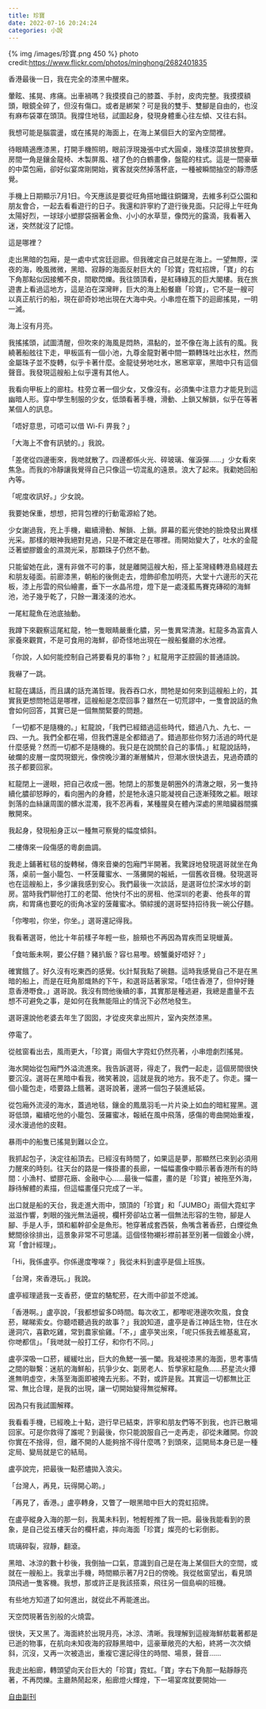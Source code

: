 ```yaml
---
title: 珍寶
date: 2022-07-16 20:24:24
categories: 小說
---
```



{% img /images/珍寶.png 450 %}
photo credit:https://www.flickr.com/photos/minghong/2682401835

香港最後一日，我在完全的漆黑中醒來。

暈眩、搖晃、疼痛。出車禍嗎？我摸摸自己的膝蓋、手肘，皮肉完整。我摸摸額頭，眼鏡全碎了，但沒有傷口。或者是綁架？可是我的雙手、雙腳是自由的，也沒有麻布袋罩在頭頂。我撐住地毯，試圖起身，發現身體重心往左傾、又往右斜。

我想可能是腦震盪，或在搖晃的海面上，在海上某個巨大的室內空間裡。

待眼睛適應漆黑，打開手機照明，眼前浮現幾張中式大圓桌，幾樣涼菜排放整齊。房間一角是鑲金龍椅、木製屏風、褪了色的白鶴畫像，盤龍的柱式。這是一間豪華的中菜包廂，卻好似宴席剛開始，賓客就突然掉落杯底，一種被瞬間抽空的靜滯感覺。

手機上日期顯示7月1日。今天應該是要從旺角搭地鐵往銅鑼灣，去維多利亞公園和朋友會合，一起去看看遊行的日子。我還和許寧約了遊行後見面。只記得上午旺角太陽好烈，一球球小塑膠袋捆著金魚、小小的水草莖，像閃光的露滴，我看著入迷，突然就沒了記憶。

這是哪裡？

<!-- more -->

走出黑暗的包廂，是一處中式宮廷迴廊。但我確定自己就是在海上。一望無際，深夜的海，晚風微微，黑暗、寂靜的海面反射巨大的「珍寶」霓虹招牌，「寶」的右下角那點似因接觸不良，間歇閃爍。我往頭頂看，是紅磚綠瓦的巨大閣樓。我在旅遊書上看過這地方，這是泊在深灣畔，巨大的海上船餐廳「珍寶」，它不是一艘可以真正航行的船，現在卻奇妙地出現在大海中央。小串燈在簷下的迴廊搖晃，一明一滅。

海上沒有月亮。

我搖搖頭，試圖清醒，但吹來的海風是悶熱，濕黏的，並不像在海上該有的風。我繞著船舷往下走，甲板區有一個小池，九尊金龍對著中間一顆轉珠吐出水柱，然而金屬珠子並不旋轉，似乎卡著什麼。金龍徒勞地吐水，窸窸窣窣，黑暗中只有這個聲音。我發現這艘船上似乎還有其他人。

我看向甲板上的廊柱。柱旁立著一個少女，又像沒有。必須集中注意力才能見到這幽暗人形。穿中學生制服的少女，低頭看著手機，滑動、上鎖又解鎖，似乎在等著某個人的訊息。

「唔好意思，可唔可以借 Wi-Fi 畀我？」

「大海上不會有訊號的。」我說。

「差佬從四邊衝來，我哋就散了。四邊都係火光、碎玻璃、催淚彈……」少女看來焦急。而我的冷靜讓我覺得自己只像這一切混亂的遠景。浪大了起來。我勸她回船內等。

「呢度收訊好。」少女說。

我要她保重，想想，把背包裡的行動電源給了她。

少女謝過我，充上手機，繼續滑動、解鎖、上鎖。屏幕的藍光使她的臉煥發出異樣光采。那樣的眼神我絕對見過，只是不確定是在哪裡。雨開始變大了，吐水的金龍泛著塑膠鍍金的濕潤光采，那顆珠子仍然不動。

只能留她在此，還有非做不可的事，就是離開這艘大船，搭上荃灣綫轉港島綫趕去和朋友碰面。前廊漆黑，朝船的後側走去，燈飾卻愈加明亮，大堂十六邊形的天花板，漆上彤雲的飛仙繪畫，垂下一水晶吊燈，燈下是一處淺藍馬賽克磚砌的海鮮池，池子幾乎乾了，只餘一灘淺淺的池水。

一尾紅龍魚在池底抽動。

我蹲下來觀察這尾紅龍，牠一隻眼睛嚴重化膿，另一隻異常清澈。紅龍多為富貴人家養來觀賞，不是可食用的海鮮，卻奇怪地出現在一艘船餐廳的水池裡。

「你說，人如何能控制自己將要看見的事物？」紅龍用字正腔圓的普通語說。

我嚇了一跳。

紅龍在講話，而且講的話充滿哲理。我吞吞口水，問牠是如何來到這艘船上的，其實我更想問牠這是哪裡，這艘船是怎麼回事？雖然在一切荒謬中，一隻會說話的魚會如何回答，其實已是一個無關緊要的問題。

「一切都不是隨機的。」紅龍說，「我們已經錯過這些時代，錯過八九、九七、一四、一九。我們全都在場，但我們還是全都錯過了。錯過那些你努力活過的時代是什麼感覺？然而一切都不是隨機的。我只是在說關於自己的事情。」紅龍說話時，破爛的皮層一度閃現銀光，像傍晚沙灘的漸層鱗片，但潮水很快退去，見過奇蹟的孩子都要回家。

紅龍閉上一邊眼，把自己收成一圈。牠閉上的那隻是朝圈外的清澈之眼，另一隻持續化膿卻怒睜的，看向圈內的身體，於是牠永遠只能凝視自己逐漸殘敗之軀。眼球剝落的血絲讓周圍的髒水混濁，我不忍再看，某種腥臭在體內深處的黑暗臟器間擴散開來。

我起身，發現船身正以一種無可察覺的幅度傾斜。

二樓傳來一段傷感的粵劇曲調。

我走上鋪著紅毯的旋轉梯，傳來音樂的包廂門半開著。我驚訝地發現選哥就坐在角落，桌前一盤小籠包、一杯菠蘿蜜水、一落攤開的報紙，一個舊收音機。發現選哥也在這艘船上，多少讓我感到安心。我們最後一次談話，是選哥位於深水埗的劏房。當時我們聊他打工的老闆、他快付不出的房租、他深圳的老妻、他長年的胃病，和胃痛也要吃的街角冰室的菠蘿蜜冰。領綜援的選哥堅持招待我一碗公仔麵。

「你嚟啦，你坐，你坐。」選哥還記得我。

我看著選哥，他比十年前樣子年輕一些，臉頰也不再因為胃疾而呈現蠟黃。

「食咗飯未啊，要公仔麵？豬扒飯？容乜易嚟。螃蟹羹好唔好？」

確實餓了。好久沒有吃東西的感覺。伙計幫我點了碗麵。這時我感覺自己不是在黑暗的船上，而是在旺角那熾熱的下午，和選哥話著家常。「唔住香港了，但仲好鍾意香港嘢食。」選哥說。我沒有問他後續的事，其實那是種逃避，我總是盡量不去想不可避免之事，是如何在我無能阻止的情況下必然地發生。

選哥還說他老婆去年生了囡囡，才從皮夾拿出照片，室內突然漆黑。

停電了。

從舷窗看出去，風雨更大，「珍寶」兩個大字霓虹仍然亮著，小串燈劇烈搖晃。

海水開始從包廂門外溢流進來。我告訴選哥，得走了，我們一起走，這個房間很快要沉沒。選哥在黑暗中看我，微笑著說，這就是我的地方。我不走了。你走。攞一個小籠包走，唔要路上餓著。選哥說著，邊將一個包子裝進紙袋。

從包廂外流浸的海水，蓋過地毯，鑲金的鳳凰羽毛一片片染上如血的暗紅猩黑。選哥低頭，繼續吃他的小籠包、菠羅蜜冰，報紙在風中飛落，感傷的粵曲開始重複，浸水漫過他的皮鞋。

暴雨中的船隻已搖晃到難以企立。

我抓起包子，決定往船頂去。已經沒有時間了，如果這是夢，那顯然已來到必須用力醒來的時刻。往天台的路是一條掛畫的長廊，一幅幅畫像中顯示著香港所有的時間：小漁村、塑膠花廠、金融中心……最後一幅畫，畫的是「珍寶」被拖至外海，靜待解體的素描，但這幅畫僅只完成了一半。

出口就是船的天台，我走進大雨中，頭頂的「珍寶」和「JUMBO」兩個大霓虹字滋滋作響，刺眼的強光無法逼視，欄杆旁卻站立著一個無法形容的生物，腳是人腳、手是人手，頭和軀幹卻全是魚形。牠穿著成套西裝，魚嘴含著香菸，白煙從魚鰓間徐徐排出，這景象非常不可思議。這個怪物襯衫襟前甚至別著一個鍍金小牌，寫「會計經理」。

「Hi，我係盧亭。你係邊度嚟㗎？」我從未料到盧亭是個上班族。

「台灣，來香港玩。」我說。

盧亭經理遞我一支香菸，便宜的駱駝菸，在大雨中卻並不熄滅。

「香港啊。」盧亭說，「我都想留多D時間。每次收工，都嚟呢港邊吹吹風，食食菸，睇睇索女。你聽唔聽過我的故事？」我說知道，盧亭是香江神話生物，住在水邊洞穴，喜歡吃雞，常到農家偷雞。「不，」盧亭笑出來，「呢只係我去維基亂寫，你哋都信」。「我哋就一般打工仔，和你冇不同。」

盧亭深吸一口菸，緩緩吐出，巨大的魚鰓一張一闔。我凝視漆黑的海面，思考事情之間的聯繫：迷航的海鮮船，抗爭少女、劏房老人、哲學家紅龍魚……菸星流火撢進無明虛空，未落至海面即被掩去光影。不對，或許是我。其實這一切都無比正常、無比合理，是我的出現，讓一切開始變得無從解釋。

因為只有我試圖解釋。

我看看手機，已經晚上十點，遊行早已結束，許寧和朋友們等不到我，也許已散場回家。可是你救得了誰呢？到最後，你只能說服自己一走再走，卻從未離開。你說你實在不捨得，但，離不開的人能夠捨不得什麼嗎？到頭來，這開局本身已是一種定局、變局就是它的結局。

盧亭說完，把最後一點菸燼拋入浪尖。

「台灣人，再見，玩得開心啲。」

「再見了，香港。」盧亭轉身，又瞥了一眼黑暗中巨大的霓虹招牌。

在盧亭縱身入海的那一刻，我萬未料到，牠輕輕推了我一把。最後我能看到的景象，是自己從五樓天台的欄杆處，摔向海面「珍寶」燦亮的七彩倒影。

琉璃碎裂，寂靜，翻滾。

黑暗、冰涼的數十秒後，我倒抽一口氣，意識到自己是在海上某個巨大的空間，或就在一艘船上。我拿出手機，時間顯示著7月2日的傍晚。我從舷窗望出，看見頭頂飛過一隻客機。我想，那或許正是我該搭乘，飛往另一個島嶼的班機。

有些地方知道了如何進出，就從此不再能進出。

天空閃現著告別般的火燒雲。

很快，天又黑了。海面終於出現月亮，冰涼、清晰。我理解到這艘海鮮舫載著都是已逝的物事，在航向未知夜海的寂靜黑暗中，這豪華敞亮的大船，終將一次次傾斜，沉沒，又再一次被造出，重複它還記得住的時間、場景，聲音……

我走出船廊，轉頭望向天台巨大的「珍寶」霓虹。「寶」字右下角那一點靜靜亮著，不再閃爍。主廳熱鬧起來，船廊燈火輝煌，下一場宴席就要開始──

<!-- (Photo by <a href="https://unsplash.com/@ryanquintal?utm_source=unsplash&utm_medium=referral&utm_content=creditCopyText">Ryan Quintal</a> on <a href="https://unsplash.com/photos/Rt0fXXXvf4w?utm_source=unsplash&utm_medium=referral&utm_content=creditCopyText">Unsplash</a>) -->

<!-- ![test image 1](/images/ryan-quintal-Rt0fXXXvf4w-unsplash_640x426.jpg) -->

[自由副刊](https://art.ltn.com.tw/article/paper/1538652) 